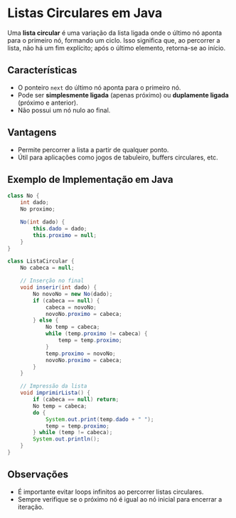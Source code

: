 # Listas Circulares em Java

Uma **lista circular** é uma variação da lista ligada onde o último nó aponta para o primeiro nó, formando um ciclo. Isso significa que, ao percorrer a lista, não há um fim explícito; após o último elemento, retorna-se ao início.

## Características

- O ponteiro `next` do último nó aponta para o primeiro nó.
- Pode ser **simplesmente ligada** (apenas próximo) ou **duplamente ligada** (próximo e anterior).
- Não possui um nó nulo ao final.

## Vantagens

- Permite percorrer a lista a partir de qualquer ponto.
- Útil para aplicações como jogos de tabuleiro, buffers circulares, etc.

## Exemplo de Implementação em Java
```java
class No {
    int dado;
    No proximo;

    No(int dado) {
        this.dado = dado;
        this.proximo = null;
    }
}

class ListaCircular {
    No cabeca = null;

    // Inserção no final
    void inserir(int dado) {
        No novoNo = new No(dado);
        if (cabeca == null) {
            cabeca = novoNo;
            novoNo.proximo = cabeca;
        } else {
            No temp = cabeca;
            while (temp.proximo != cabeca) {
                temp = temp.proximo;
            }
            temp.proximo = novoNo;
            novoNo.proximo = cabeca;
        }
    }

    // Impressão da lista
    void imprimirLista() {
        if (cabeca == null) return;
        No temp = cabeca;
        do {
            System.out.print(temp.dado + " ");
            temp = temp.proximo;
        } while (temp != cabeca);
        System.out.println();
    }
}
```
## Observações

- É importante evitar loops infinitos ao percorrer listas circulares.
- Sempre verifique se o próximo nó é igual ao nó inicial para encerrar a iteração.
